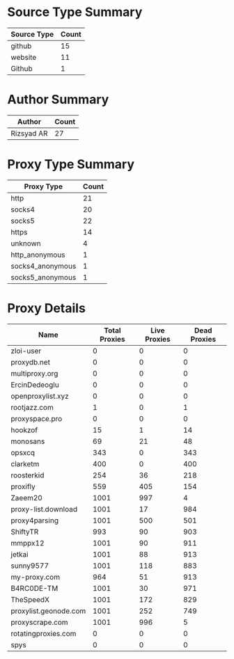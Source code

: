 # Source Type Summary

| Source Type | Count |
|-------------|-------|
| github | 15 |
| website | 11 |
| Github | 1 |


# Author Summary

| Author | Count |
|--------|-------|
| Rizsyad AR | 27 |


# Proxy Type Summary

| Proxy Type | Count |
|------------|-------|
| http | 21 |
| socks4 | 20 |
| socks5 | 22 |
| https | 14 |
| unknown | 4 |
| http_anonymous | 1 |
| socks4_anonymous | 1 |
| socks5_anonymous | 1 |


# Proxy Details

| Name | Total Proxies | Live Proxies | Dead Proxies |
|------|---------------|--------------|---------------|
| zloi-user | 0 | 0 | 0 |
| proxydb.net | 0 | 0 | 0 |
| multiproxy.org | 0 | 0 | 0 |
| ErcinDedeoglu | 0 | 0 | 0 |
| openproxylist.xyz | 0 | 0 | 0 |
| rootjazz.com | 1 | 0 | 1 |
| proxyspace.pro | 0 | 0 | 0 |
| hookzof | 15 | 1 | 14 |
| monosans | 69 | 21 | 48 |
| opsxcq | 343 | 0 | 343 |
| clarketm | 400 | 0 | 400 |
| roosterkid | 254 | 36 | 218 |
| proxifly | 559 | 405 | 154 |
| Zaeem20 | 1001 | 997 | 4 |
| proxy-list.download | 1001 | 17 | 984 |
| proxy4parsing | 1001 | 500 | 501 |
| ShiftyTR | 993 | 90 | 903 |
| mmppx12 | 1001 | 90 | 911 |
| jetkai | 1001 | 88 | 913 |
| sunny9577 | 1001 | 118 | 883 |
| my-proxy.com | 964 | 51 | 913 |
| B4RC0DE-TM | 1001 | 30 | 971 |
| TheSpeedX | 1001 | 172 | 829 |
| proxylist.geonode.com | 1001 | 252 | 749 |
| proxyscrape.com | 1001 | 996 | 5 |
| rotatingproxies.com | 0 | 0 | 0 |
| spys | 0 | 0 | 0 |
